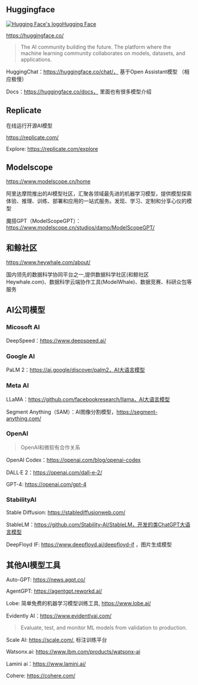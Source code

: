 ## Huggingface
[![Hugging Face's logo](https://huggingface.co/front/assets/huggingface_logo-noborder.svg)Hugging Face](https://huggingface.co/)

https://huggingface.co/

> The AI community building the future.
> The platform where the machine learning community collaborates on models, datasets, and applications.

HuggingChat：https://huggingface.co/chat/， 基于Open Assistant模型 （相应极慢）

Docs：https://huggingface.co/docs， 里面也有很多模型介绍

## Replicate

在线运行开源AI模型

https://replicate.com/

Explore: https://replicate.com/explore

## Modelscope
https://www.modelscope.cn/home

阿里达摩院推出的AI模型社区，汇聚各领域最先进的机器学习模型，提供模型探索体验、推理、训练、部署和应用的一站式服务。发现、学习、定制和分享心仪的模型

魔搭GPT（ModelScopeGPT）：https://www.modelscope.cn/studios/damo/ModelScopeGPT/

## 和鲸社区

https://www.heywhale.com/about/

国内领先的数据科学协同平台之一,提供数据科学社区(和鲸社区Heywhale.com)、数据科学云端协作工具(ModelWhale)、数据竞赛、科研众包等服务

## AI公司模型

### Micosoft AI

DeepSpeed：https://www.deepspeed.ai/

### Google AI

PaLM 2：https://ai.google/discover/palm2，AI大语言模型

### Meta AI

LLaMA：https://github.com/facebookresearch/llama，AI大语言模型

Segment Anything（SAM）：AI图像分割模型，https://segment-anything.com/

### OpenAI

> OpenAI和微软有合作关系

OpenAI Codex：https://openai.com/blog/openai-codex

DALL·E 2：https://openai.com/dall-e-2/

GPT-4:  https://openai.com/gpt-4

### StabilityAI

Stable Diffusion: https://stablediffusionweb.com/

StableLM：https://github.com/Stability-AI/StableLM，开发的类ChatGPT大语言模型

DeepFloyd IF: https://www.deepfloyd.ai/deepfloyd-if ，图片生成模型

## 其他AI模型工具

Auto-GPT:  https://news.agpt.co/

AgentGPT: https://agentgpt.reworkd.ai/

Lobe: 简单免费的机器学习模型训练工具, https://www.lobe.ai/

Evidently AI：https://www.evidentlyai.com/

> Evaluate, test, and monitor ML models from validation to production.

Scale AI: https://scale.com/,  标注训练平台

Watsonx.ai: https://www.ibm.com/products/watsonx-ai

Lamini ai：https://www.lamini.ai/

Cohere: https://cohere.com/



